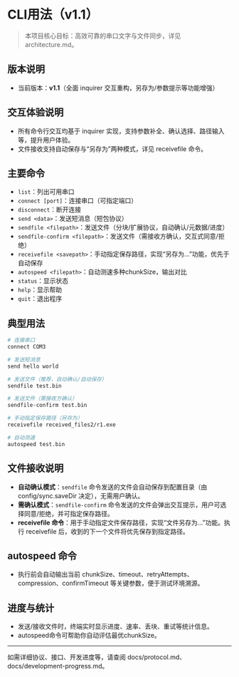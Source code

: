 # CLI用法（v1.1）

> 本项目核心目标：高效可靠的串口文字与文件同步，详见 architecture.md。

## 版本说明
- 当前版本：**v1.1**（全面 inquirer 交互重构，另存为/参数提示等功能增强）

## 交互体验说明
- 所有命令行交互均基于 inquirer 实现，支持参数补全、确认选择、路径输入等，提升用户体验。
- 文件接收支持自动保存与“另存为”两种模式，详见 receivefile 命令。

## 主要命令
- `list`：列出可用串口
- `connect [port]`：连接串口（可指定端口）
- `disconnect`：断开连接
- `send <data>`：发送短消息（短包协议）
- `sendfile <filepath>`：发送文件（分块/扩展协议，自动确认/元数据/进度）
- `sendfile-confirm <filepath>`：发送文件（需接收方确认，交互式同意/拒绝）
- `receivefile <savepath>`：手动指定保存路径，实现“另存为...”功能，优先于自动保存
- `autospeed <filepath>`：自动测速多种chunkSize，输出对比
- `status`：显示状态
- `help`：显示帮助
- `quit`：退出程序

## 典型用法
```bash
# 连接串口
connect COM3

# 发送短消息
send hello world

# 发送文件（推荐，自动确认/自动保存）
sendfile test.bin

# 发送文件（需接收方确认）
sendfile-confirm test.bin

# 手动指定保存路径（另存为）
receivefile received_files2/r1.exe

# 自动测速
autospeed test.bin
```

## 文件接收说明
- **自动确认模式**：`sendfile` 命令发送的文件会自动保存到配置目录（由 config/sync.saveDir 决定），无需用户确认。
- **需确认模式**：`sendfile-confirm` 命令发送的文件会弹出交互提示，用户可选择同意/拒绝，并可指定保存路径。
- **receivefile 命令**：用于手动指定文件保存路径，实现“文件另存为...”功能。执行 receivefile <savepath> 后，收到的下一个文件将优先保存到指定路径。

## autospeed 命令
- 执行前会自动输出当前 chunkSize、timeout、retryAttempts、compression、confirmTimeout 等关键参数，便于测试环境溯源。

## 进度与统计
- 发送/接收文件时，终端实时显示进度、速率、丢块、重试等统计信息。
- autospeed命令可帮助你自动评估最优chunkSize。

---

如需详细协议、接口、开发进度等，请查阅 docs/protocol.md、docs/development-progress.md。 
